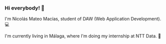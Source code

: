 ### Hi everybody! 👋

I'm Nicolás Mateo Macías, student of DAW (Web Application Development). 💻

I'm currently living in Málaga, where I'm doing my internship at NTT Data. 🏢
